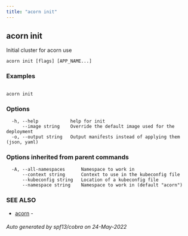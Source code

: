```yaml
---
title: "acorn init"
---
```

## acorn init

Initial cluster for acorn use

```
acorn init [flags] [APP_NAME...]
```

### Examples

```

acorn init
```

### Options

```
  -h, --help            help for init
      --image string    Override the default image used for the deployment
  -o, --output string   Output manifests instead of applying them (json, yaml)
```

### Options inherited from parent commands

```
  -A, --all-namespaces      Namespace to work in
      --context string      Context to use in the kubeconfig file
      --kubeconfig string   Location of a kubeconfig file
      --namespace string    Namespace to work in (default "acorn")
```

### SEE ALSO

* [acorn](acorn.md)	 - 

###### Auto generated by spf13/cobra on 24-May-2022
